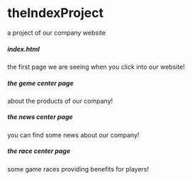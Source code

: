 # theIndexProject
a project of our company website

##### index.html
the first page we are seeing when you click into our website!

##### the geme center page
about the products of our company!

##### the news center page
you can find some news about our company!

##### the race center page
some game races providing benefits for players!


